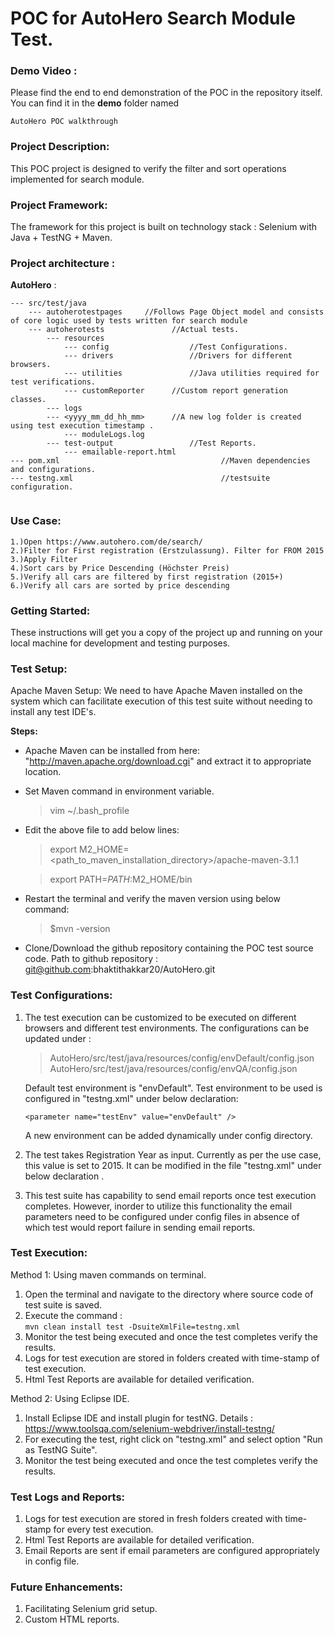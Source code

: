 # POC for AutoHero Search Module Test.

### Demo Video :
Please find the end to end demonstration of the POC in the repository itself. You can find it in the **demo** folder named 

``` AutoHero POC walkthrough ```

### Project Description:
This POC project is designed to verify the filter and sort operations implemented for search module.

### Project Framework:
The framework for this project is built on technology stack : Selenium with Java + TestNG + Maven.

### Project architecture :

**AutoHero** :
```
--- src/test/java
	--- autoherotestpages     //Follows Page Object model and consists of core logic used by tests written for search module
	--- autoherotests         		//Actual tests.
		--- resources
		    --- config                  //Test Configurations.
		    --- drivers                 //Drivers for different browsers.
		    --- utilities               //Java utilities required for test verifications. 
		    --- customReporter     	//Custom report generation classes.
		--- logs
		--- <yyyy_mm_dd_hh_mm>		//A new log folder is created using test execution timestamp .
		    --- moduleLogs.log         
		--- test-output                 //Test Reports.
		    --- emailable-report.html 	         		
--- pom.xml                                    //Maven dependencies and configurations.
--- testng.xml                                 //testsuite configuration.
	
```                            
### Use Case:
	1.)Open https://www.autohero.com/de/search/
	2.)Filter for First registration (Erstzulassung). Filter for FROM 2015
	3.)Apply Filter
	4.)Sort cars by Price Descending (Höchster Preis)
	5.)Verify all cars are filtered by first registration (2015+)
	6.)Verify all cars are sorted by price descending    
	      

### Getting Started:
These instructions will get you a copy of the project up and running on your local machine for development and testing purposes. 


### Test Setup:
Apache Maven Setup:
We need to have Apache Maven installed on the system which can facilitate execution of this test suite without needing to install any test IDE's.

**Steps:**
- Apache Maven can be installed from here: "http://maven.apache.org/download.cgi" and extract it to appropriate location.
- Set Maven command in environment variable.
	> vim ~/.bash_profile
	
- Edit the above file to add  below lines:
	> export M2_HOME=<path_to_maven_installation_directory>/apache-maven-3.1.1
	
	
	> export PATH=$PATH:$M2_HOME/bin
	
- Restart the terminal and verify the maven version using below command:
	> $mvn -version
	  
- Clone/Download the github repository containing the POC test source code.
   Path to github repository : git@github.com:bhaktithakkar20/AutoHero.git
 
   

### Test Configurations:

1. The test execution can be customized to be executed on different browsers and different test environments.
   The configurations can be updated under : 
   
   > AutoHero/src/test/java/resources/config/envDefault/config.json
   > AutoHero/src/test/java/resources/config/envQA/config.json
   
   Default test environment is "envDefault".
   Test environment to be used is configured in "testng.xml" under below declaration:
   
   ``` <parameter name="testEnv" value="envDefault" /> ```
   
   A new environment can be added dynamically under config directory. 							

2. The test takes Registration Year as input. Currently as per the use case, this value is set to 2015.
   It can be modified in the file "testng.xml" under below declaration <parameter name="registrationYear" value="2015" />.
   
3. This test suite has capability to send email reports once test execution completes. 
   However, inorder to utilize this functionality the email parameters need to be configured under config files in absence of which
   test would report failure in sending email reports.
   


### Test Execution:

Method 1: Using maven commands on terminal.

1. Open the terminal and navigate to the directory where source code of test suite is saved.
2. Execute the command :  
``` mvn clean install test -DsuiteXmlFile=testng.xml ```
3. Monitor the test being executed and once the test completes verify the results.
4. Logs for test execution are stored in folders created with time-stamp of test execution.
5. Html Test Reports are available for detailed verification.
			
Method 2: Using Eclipse IDE.

1. Install Eclipse IDE and install plugin for testNG.
			    Details : https://www.toolsqa.com/selenium-webdriver/install-testng/			
2. For executing the test, right click on "testng.xml" and select option "Run as TestNG Suite".
3. Monitor the test being executed and once the test completes verify the results.
			 
			
			
### Test Logs and Reports:
1. Logs for test execution are stored in fresh folders created with time-stamp for every test execution.
2. Html Test Reports are available for detailed verification.
3. Email Reports are sent if email parameters are configured appropriately in config file.
		
	   
### Future Enhancements:
1. Facilitating Selenium grid setup.
2. Custom HTML reports.




